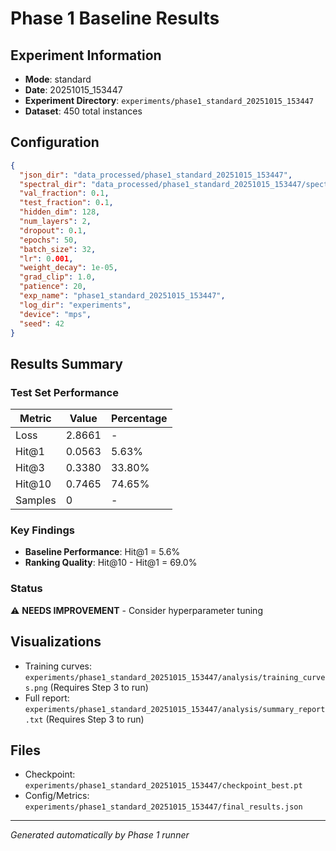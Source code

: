# Phase 1 Baseline Results

## Experiment Information

- **Mode**: standard
- **Date**: 20251015_153447
- **Experiment Directory**: `experiments/phase1_standard_20251015_153447`
- **Dataset**: 450 total instances

## Configuration

```json
{
  "json_dir": "data_processed/phase1_standard_20251015_153447",
  "spectral_dir": "data_processed/phase1_standard_20251015_153447/spectral",
  "val_fraction": 0.1,
  "test_fraction": 0.1,
  "hidden_dim": 128,
  "num_layers": 2,
  "dropout": 0.1,
  "epochs": 50,
  "batch_size": 32,
  "lr": 0.001,
  "weight_decay": 1e-05,
  "grad_clip": 1.0,
  "patience": 20,
  "exp_name": "phase1_standard_20251015_153447",
  "log_dir": "experiments",
  "device": "mps",
  "seed": 42
}
```

## Results Summary

### Test Set Performance

| Metric | Value | Percentage |
|--------|-------|------------|
| Loss | 2.8661 | - |
| Hit@1 | 0.0563 | 5.63% |
| Hit@3 | 0.3380 | 33.80% |
| Hit@10 | 0.7465 | 74.65% |
| Samples | 0 | - |

### Key Findings

- **Baseline Performance**: Hit@1 = 5.6%
- **Ranking Quality**: Hit@10 - Hit@1 = 69.0%

### Status

⚠️ **NEEDS IMPROVEMENT** - Consider hyperparameter tuning

## Visualizations

- Training curves: `experiments/phase1_standard_20251015_153447/analysis/training_curves.png` (Requires Step 3 to run)
- Full report: `experiments/phase1_standard_20251015_153447/analysis/summary_report.txt` (Requires Step 3 to run)

## Files

- Checkpoint: `experiments/phase1_standard_20251015_153447/checkpoint_best.pt`
- Config/Metrics: `experiments/phase1_standard_20251015_153447/final_results.json`

---

*Generated automatically by Phase 1 runner*
